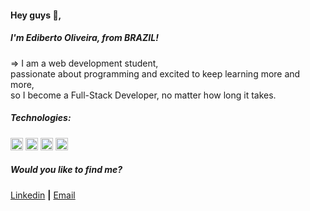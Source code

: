 <h4 align="left">Hey guys 👋,
  <br/>
  <h5>I'm Ediberto Oliveira, from BRAZIL!</h5></h4>
<p align="left">=>    I am a web development student,<br/>
  passionate about programming and excited to keep learning more and more,<br/>
  so I become a Full-Stack Developer, no matter how long it takes.</p>

##### Technologies:

<p align="left">
<img src="https://devicons.github.io/devicon/devicon.git/icons/html5/html5-original-wordmark.svg" alt="html5"  width="20" height="20"/>
<img src="https://devicons.github.io/devicon/devicon.git/icons/css3/css3-original-wordmark.svg" alt="css3"  width="20" height="20"/>
<img src="https://devicons.github.io/devicon/devicon.git/icons/javascript/javascript-original.svg" alt="javascript" width="20" height="20"/>
<img src="https://devicons.github.io/devicon/devicon.git/icons/nodejs/nodejs-original.svg" alt="nodejs" width="20" height="20"/></p><p align="center">
</p>

##### Would you like to find me?

[Linkedin][linkedin] **|**
[Email][email]

[linkedin]: https://www.linkedin.com/in/ediberto-b-oliveira-872926178/
[email]: edibertooliveira@aol.com
